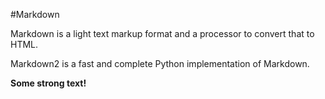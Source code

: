 #Markdown
Markdown is a light text markup format and a processor to convert that to HTML. 

Markdown2 is a fast and complete Python implementation of Markdown.

**Some strong text!**